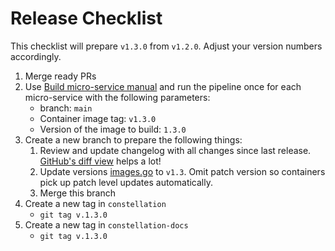 # Release Checklist

This checklist will prepare `v1.3.0` from `v1.2.0`. Adjust your version numbers accordingly.

1. Merge ready PRs
2. Use [Build micro-service manual](https://github.com/edgelesssys/constellation/actions/workflows/build-micro-service-manual.yml) and run the pipeline once for each micro-service with the following parameters:
    * branch: `main`
    * Container image tag: `v1.3.0`
    * Version of the image to build: `1.3.0`
3. Create a new branch to prepare the following things:
    1. Review and update changelog with all changes since last release. [GitHub's diff view](https://github.com/edgelesssys/constellation/compare/v1.2.0...main) helps a lot!
    2. Update versions [images.go](../coordinator/kubernetes/k8sapi/resources/images.go) to `v1.3`. Omit patch version so containers pick up patch level updates automatically.
    3. Merge this branch
4. Create a new tag in `constellation`
    * `git tag v.1.3.0`
5. Create a new tag in `constellation-docs`
    * `git tag v.1.3.0`
